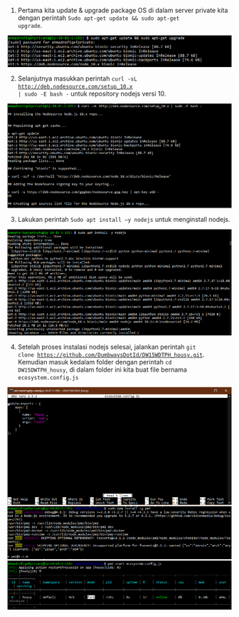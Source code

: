 1. Pertama kita update & upgrade package OS di dalam server private kita dengan perintah <code>Sudo apt-get update && sudo apt-get upgrade</code>.

<img src="/week1/assets2/19.png">

2. Selanjutnya masukkan perintah <code>curl -sL http://deb.nodesource.com/setup_10.x | sudo -E bash -</code> untuk repository
nodejs versi 10.

<img src="/week1/assets2/20.png">

3. Lakukan perintah <code>Sudo apt install –y nodejs</code> untuk menginstall nodejs.

<img src="/week1/assets2/21.png">

4. Setelah proses instalasi nodejs selesai, jalankan perintah <code>git clone https://github.com/DumbwaysDotId/DW15WDTPH_housy.git</code>.
Kemudian masuk kedalam folder dengan perintah <code>cd DW15DWTPH_housy</code>, di dalam folder ini kita buat file bernama <code>ecosystem.config.js</code>

<img src="/week1/assets2/22.1.png">

<img src="/week1/assets2/22.png">

<img src="/week1/assets2/23.png">
